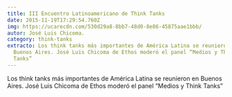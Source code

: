 ```yaml
---
title: III Encuentro Latinoamericano de Think Tanks
date: 2015-11-19T17:29:54.760Z
img: https://ucarecdn.com/530d29a8-8bb7-48d0-8e86-45875aae1bbb/
autor: José Luis Chicoma.
category: think-tanks
extracto: Los think tanks más importantes de América Latina se reunieron en
  Buenos Aires. José Luis Chicoma de Ethos moderó el panel “Medios y Think
  Tanks”
---
```

Los think tanks más importantes de América Latina se reunieron en Buenos Aires. José Luis Chicoma de Ethos moderó el panel “Medios y Think Tanks”